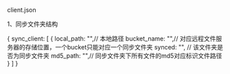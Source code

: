client.json

1、同步文件夹结构

{
    sync_client: [
        {
            local_path: "",// 本地路径
            bucket_name: "",// 对应远程文件服务器的存储位置，一个bucket只能对应一个同步文件夹
            synced: "", // 该文件夹是否为同步文件夹
            md5_path: "",// 同步文件夹下所有文件的md5对应标识文件路径
        }
    ]
}